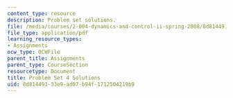 ```yaml
---
content_type: resource
description: Problem set solutions.
file: /media/courses/2-004-dynamics-and-control-ii-spring-2008/8d81449133e9ad07b94f1712504219b9_ps4soln.pdf
file_type: application/pdf
learning_resource_types:
- Assignments
ocw_type: OCWFile
parent_title: Assignments
parent_type: CourseSection
resourcetype: Document
title: Problem Set 4 Solutions
uid: 8d814491-33e9-ad07-b94f-1712504219b9
---
```

